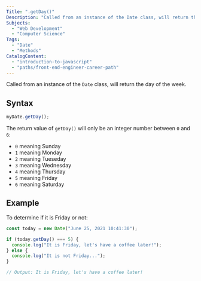 ```yaml
---
Title: ".getDay()"
Description: "Called from an instance of the Date class, will return the day of the week."
Subjects:
  - "Web Development"
  - "Computer Science"
Tags:
  - "Date"
  - "Methods"
CatalogContent:
  - "introduction-to-javascript"
  - "paths/front-end-engineer-career-path"
---
```




Called from an instance of the `Date` class, will return the day of the week.

## Syntax

```js
myDate.getDay();
```

The return value of `getDay()` will only be an integer number between `0` and `6`:

- `0` meaning Sunday
- `1` meaning Monday
- `2` meaning Tueseday
- `3` meaning Wednesday
- `4` meaning Thursday
- `5` meaning Friday
- `6` meaning Saturday

## Example

To determine if it is Friday or not:

```js
const today = new Date("June 25, 2021 10:41:30");

if (today.getDay() === 5) {
  console.log("It is Friday, let's have a coffee later!");
} else {
  console.log("It is not Friday...");
}

// Output: It is Friday, let's have a coffee later!
```
